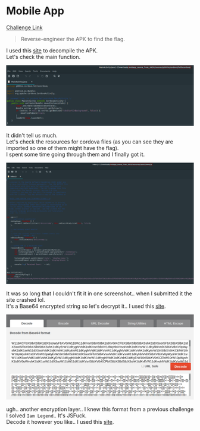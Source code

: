 **Mobile App**
===================  
[Challenge Link](https://s3-eu-west-1.amazonaws.com/hubchallenges/Reverse/mobapp.apk)

> Reverse-engineer the APK to find the flag.

I used this [site](http://www.javadecompilers.com/) to decompile the APK.  
Let's check the main function.

![](images/mobile-app1.png)

It didn't tell us much.  
Let's check the resources for cordova files (as you can see they are imported so one of them might have the flag).  
I spent some time going through them and I finally got it.

![](images/mobile-app2.png)

It was so long that I couldn't fit it in one screenshot.. when I submitted it the site crashed lol.  
It's a Base64 encrypted string so let's decrypt it.. I used this [site](https://www.base64code.com/).

![](images/mobile-app3.png)

ugh.. another encryption layer.. I knew this format from a previous challenge I solved `Iam Legend`.. It's JSFuck.  
Decode it however you like.. I used this [site](https://enkhee-osiris.github.io/Decoder-JSFuck/).
